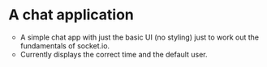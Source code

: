 # A chat application
 
<ul type="circle"> 
<li>A simple chat app with just the basic UI (no styling) just to work out the fundamentals of socket.io.</li>
<li>Currently displays the correct time and the default user.</li>
<ul>
